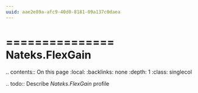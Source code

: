 ```yaml
---
uuid: aae2e89a-afc9-40d0-8181-09a137c0daea
---
```



===============
Nateks.FlexGain
===============

.. contents:: On this page
    :local:
    :backlinks: none
    :depth: 1
    :class: singlecol

.. todo::
    Describe *Nateks.FlexGain* profile

